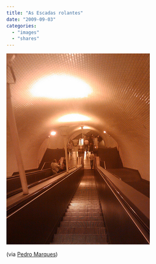 ```yaml
---
title: "As Escadas rolantes"
date: "2009-09-03"
categories: 
  - "images"
  - "shares"
---
```


![](images/tumblr_kpee92iYZj1qz4vrlo1_400.jpg)

(via [Pedro Marques](http://flickr.com/photos/pedromarques))
